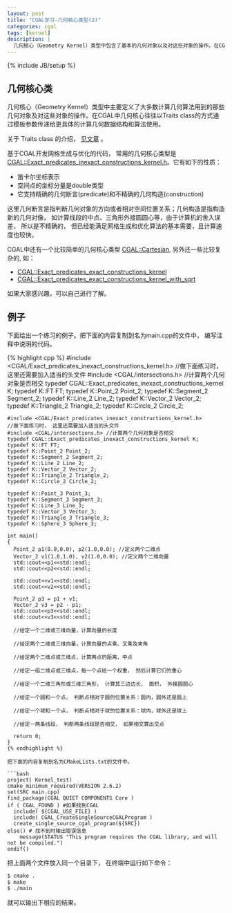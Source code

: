 ```yaml
---
layout: post
title: "CGAL学习-几何核心类型(2)"
categories: cgal
tags: [kernel]
description: |
  几何核心（Geometry Kernel）类型中包含了基本的几何对象以及对这些对象的操作。在CGAL中几何核心往往以Traits class的方式通过模板参数传递给更具体的计算几何数据结构和算法使用。
---
```

{% include JB/setup %}

## 几何核心类

几何核心（Geometry Kernel）类型中主要定义了大多数计算几何算法用到的那些几何对象及对这些对象的操作。在CGAL中几何核心往往以Traits class的方式通过模板参数传递给更具体的计算几何数据结构和算法使用。

关于 Traits class 的介绍， [见文章](http://www.cnblogs.com/youthlion/archive/2011/12/01/2255618.htm) 。

基于CGAL开发网格生成与优化的代码， 常用的几何核心类型是 [CGAL::Exact_predicates_inexact_constructions_kernel.h](http://www.cgal.org/Manual/latest/doc_html/cgal_manual/Kernel_23_ref/Class_Exact_predicates_inexact_constructions_kernel.html)。它有如下的性质：

* 笛卡尔坐标表示
* 空间点的坐标分量是double类型
* 它支持精确的几何断言(predicate)和不精确的几何构造(construction)

这里几何断言是指判断几何对象的方向或者相对空间位置关系；几何构造是指构造新的几何对像， 如计算线段的中点、三角形外接圆圆心等，由于计算机的舍入误差， 所以是不精确的， 但已经能满足网格生成和优化算法的基本需要，且计算速度也较快。

CGAL中还有一个比较简单的几何核心类型 [CGAL::Cartesian](http://www.cgal.org/Manual/latest/doc_html/cgal_manual/Kernel_23_ref/Class_Cartesian.html#Cross_link_anchor_317), 另外还一些比较复杂的, 如：

* [CGAL::Exact_predicates_exact_constructions_kernel](http://www.cgal.org/Manual/latest/doc_html/cgal_manual/Kernel_23_ref/Class_Exact_predicates_exact_constructions_kernel.html#Cross_link_anchor_331)
* [CGAL::Exact_predicates_exact_constructions_kernel_with_sqrt](http://www.cgal.org/Manual/latest/doc_html/cgal_manual/Kernel_23_ref/Class_Exact_predicates_exact_constructions_kernel_with_sqrt.html#Cross_link_anchor_332)

如果大家感兴趣，可以自己进行了解。



## 例子
下面给出一个练习的例子。把下面的内容复制到名为main.cpp的文件中， 编写注释中说明的代码。

{% highlight cpp %}
#include <CGAL/Exact_predicates_inexact_constructions_kernel.h>
//做下面练习时， 这里还需要加入适当的头文件
#include <CGAL/intersections.h> //计算两个几何对象是否相交
typedef CGAL::Exact_predicates_inexact_constructions_kernel K;
typedef K::FT FT;
typedef K::Point_2 Point_2;
typedef K::Segment_2 Segment_2;
typedef K::Line_2 Line_2;
typedef K::Vector_2 Vector_2;
typedef K::Triangle_2 Triangle_2;
typedef K::Circle_2 Circle_2;
```
#include <CGAL/Exact_predicates_inexact_constructions_kernel.h>
//做下面练习时， 这里还需要加入适当的头文件
#include <CGAL/intersections.h> //计算两个几何对象是否相交 
typedef CGAL::Exact_predicates_inexact_constructions_kernel K;
typedef K::FT FT;
typedef K::Point_2 Point_2;
typedef K::Segment_2 Segment_2;
typedef K::Line_2 Line_2;
typedef K::Vector_2 Vector_2;
typedef K::Triangle_2 Triangle_2;
typedef K::Circle_2 Circle_2;

typedef K::Point_3 Point_3;
typedef K::Segment_3 Segment_3;
typedef K::Line_3 Line_3;
typedef K::Vector_3 Vector_3;
typedef K::Triangle_3 Triangle_3;
typedef K::Sphere_3 Sphere_3;

int main()
{
  Point_2 p1(0.0,0.0), p2(1.0,0.0); //定义两个二维点
  Vector_2 v1(1.0,1.0), v2(1.0,0.0); //定义两个二维向量
  std::cout<<p1<<std::endl;
  std::cout<<p2<<std::endl;

  std::cout<<v1<<std::endl;
  std::cout<<v2<<std::endl;

  Point_2 p3 = p1 + v1;
  Vector_2 v3 = p2 - p1;
  std::cout<<p3<<std::endl;
  std::cout<<v3<<std::endl;
  
  //给定一个二维或三维向量，计算向量的长度

  //给定两个二维或三维向量，计算向量的点乘、叉乘及夹角
  
  //给定两个二维点或三维点，计算两点的距离，中点
 
  //给定一组二维点或三维点，每一个点给一个权重， 然后计算它们的重心

  //给定一个二维三角形或三维三角形， 计算其三边边长， 面积， 外接圆圆心

  //给定一个圆和一个点， 判断点相对于圆的位置关系：圆内，圆外还是圆上

  //给定一个球和一个点， 判断点相对于球的位置关系：球内，球外还是球上

  //给定一两条线段， 判断两条线段是否相交， 如果相交算出交点

  return 0;
}
{% endhighlight %}

把下面的内容复制到名为CMakeLists.txt的文件中。

```bash
project( Kernel_test)
cmake_minimum_required(VERSION 2.6.2) 
set(SRC main.cpp)
find_package(CGAL QUIET COMPONENTS Core ) 
if ( CGAL_FOUND ) #如果找到CGAL
  include( ${CGAL_USE_FILE} ) 
  include( CGAL_CreateSingleSourceCGALProgram )
  create_single_source_cgal_program(${SRC})
else() # 找不到时输出错误信息
    message(STATUS "This program requires the CGAL library, and will not be compiled.")
endif()
```

把上面两个文件放入同一个目录下， 在终端中运行如下命令：

```bash
$ cmake .
$ make
$ ./main
```
就可以输出下相应的结果。

    
